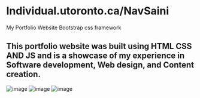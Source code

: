 # Individual.utoronto.ca/NavSaini
My Portfolio Website Bootstrap css framework
## This portfolio website was built using HTML CSS AND JS and is a showcase of my experience in Software development, Web design, and Content creation.

![image](https://user-images.githubusercontent.com/40246928/191338168-79e0493a-3148-4517-b2e4-997c18992613.png)
![image](https://user-images.githubusercontent.com/40246928/191338213-048312d2-121b-4bd9-9ff2-0806d0efd3ab.png)
![image](https://user-images.githubusercontent.com/40246928/191338257-d074b990-9340-4a83-9ad2-6fd69c5b3248.png)
